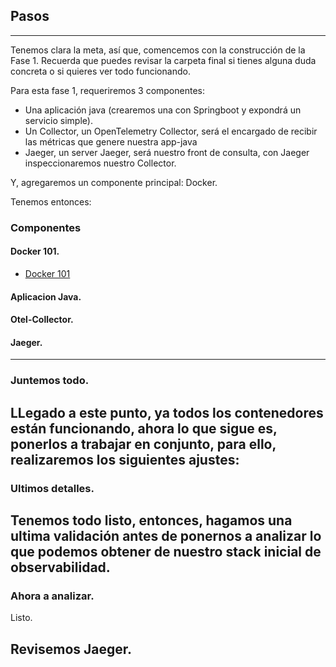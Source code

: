 
## Pasos
-------
Tenemos clara la meta, así que, comencemos con la construcción de la Fase 1.
Recuerda que puedes revisar la carpeta final si tienes alguna duda concreta o si quieres ver todo funcionando.

Para esta fase 1, requeriremos 3 componentes:

* Una aplicación java (crearemos una con Springboot y expondrá un servicio simple).
* Un Collector, un OpenTelemetry Collector, será el encargado de recibir las métricas que genere nuestra app-java
* Jaeger, un server Jaeger, será nuestro front de consulta, con Jaeger inspeccionaremos nuestro Collector.

Y, agregaremos un componente principal: Docker.

Tenemos entonces:

### Componentes

#### Docker 101.
* <a href="componentes/Docker.md">Docker 101</a>
#### Aplicacion Java.
#### Otel-Collector.
#### Jaeger.
-------

### Juntemos todo.

LLegado a este punto, ya todos los contenedores están funcionando, ahora lo que sigue es, ponerlos a trabajar en conjunto, para ello, realizaremos los siguientes ajustes:
-------

### Ultimos detalles.

Tenemos todo listo, entonces, hagamos una ultima validación antes de ponernos a analizar lo que podemos obtener de nuestro stack inicial de observabilidad.
-------

### Ahora a analizar.
Listo.

Revisemos Jaeger.
-------

